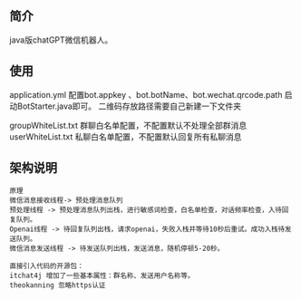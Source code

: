 ## 简介
 java版chatGPT微信机器人。
 
## 使用

application.yml
配置bot.appkey 、bot.botName、bot.wechat.qrcode.path 启动BotStarter.java即可。
二维码存放路径需要自己新建一下文件夹

groupWhiteList.txt 群聊白名单配置，不配置默认不处理全部群消息
userWhiteList.txt  私聊白名单配置，不配置默认回复所有私聊消息

## 架构说明
```
原理
微信消息接收线程-> 预处理消息队列
预处理线程 -> 预处理消息队列出栈，进行敏感词检查，白名单检查，对话频率检查，入待回复队列。
Openai线程 -> 待回复队列出栈，请求openai，失败入栈并等待10秒后重试。成功入栈待发送队列。
微信消息发送线程 -> 待发送队列出栈，发送消息，随机停顿5-20秒。

直接引入代码的开源包：
itchat4j 增加了一些基本属性：群名称、发送用户名称等。
theokanning 忽略https认证

```
